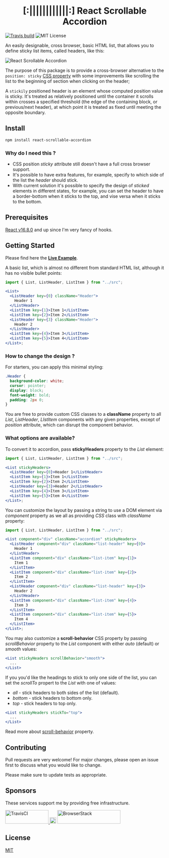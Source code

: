 <h1 align="center">
    [:||||||||||||:] React Scrollable Accordion
</h1>

[![Travis build](https://img.shields.io/travis/andrii-maglovanyi/react-scrollable-accordion?style=flat-square)](https://travis-ci.org/andrii-maglovanyi/react-scrollable-accordion)
![MIT License](https://img.shields.io/github/license/andrii-maglovanyi/react-scrollable-accordion?style=flat-square)

An easily designable, cross browser, basic HTML list, that allows you to define sticky list items, called headers, like this:

![React Scrollable Accordion](https://media.giphy.com/media/cNNwh9yFDzhZhceNEY/giphy.gif)

The purpose of this package is to provide a cross-browser alternative to the `position: sticky` [CSS property](https://developer.mozilla.org/en-US/docs/Web/CSS/position) with some improvements like scrolling the list to the beginning of section when clicking on the header;

A `stickily` positioned header is an element whose computed position value is sticky. It's treated as relatively positioned until the container it scrolls within crosses a specified threshold (the edge of the containing block, or previous/next header), at which point it is treated as fixed until meeting the opposite boundary.

## Install

```bash
npm install react-scrollable-accordion
```

### Why do I need this ?

- CSS position _sticky_ attribute still doesn't have a full cross browser support.
- It's possible to have extra features, for example, specify to which side of the list the _header_ should stick.
- With current solution it's possible to specify the design of _sticked_ elements in different states, for example, you can set the header to have a border-bottom when it sticks to the top, and vise versa when it sticks to the bottom.

## Prerequisites

[React v16.8.0](https://github.com/facebook/react/releases/tag/v16.8.0) and up since I'm very fancy of hooks.

## Getting Started

Please find here the **[Live Example](https://codesandbox.io/s/react-scrollable-accordion-bbtis?fontsize=14)**.

A basic list, which is almost no different from standard HTML list, although it has no visible bullet points:

```jsx
import { List, ListHeader, ListItem } from "../src";

<List>
  <ListHeader key={0} className="Header">
    Header 1
  </ListHeader>
  <ListItem key={1}>Item 1</ListItem>
  <ListItem key={2}>Item 2</ListItem>
  <ListHeader key={3} className="Header">
    Header 2
  </ListHeader>
  <ListItem key={4}>Item 3</ListItem>
  <ListItem key={5}>Item 4</ListItem>
</List>;
```

### How to change the design ?

For starters, you can apply this minimal styling:

```css
.Header {
  background-color: white;
  cursor: pointer;
  display: block;
  font-weight: bold;
  padding: 2px 0;
}
```

You are free to provide custom CSS classes to a **className** property to all _List_, _ListHeader_, _LIstItem_ components with any given properties, except of _position_ attribute, which can disrupt the component behavior.

### What options are available?

To convert it to accordion, pass **stickyHeaders** property to the _List_ element:

```jsx
import { List, ListHeader, ListItem } from "../src";

<List stickyHeaders>
  <ListHeader key={0}>Header 1</ListHeader>
  <ListItem key={1}>Item 1</ListItem>
  <ListItem key={2}>Item 2</ListItem>
  <ListHeader key={3}>Header 2</ListHeader>
  <ListItem key={4}>Item 3</ListItem>
  <ListItem key={5}>Item 4</ListItem>
</List>;
```

You can customize the layout by passing a string to use a DOM element via _component_ property as we all as providing _CSS_ class with _className_ property:

```jsx
import { List, ListHeader, ListItem } from "../src";

<List component="div" className="accordion" stickyHeaders>
  <ListHeader component="div" className="list-header" key={0}>
    Header 1
  </ListHeader>
  <ListItem component="div" className="list-item" key={1}>
    Item 1
  </ListItem>
  <ListItem component="div" className="list-item" key={2}>
    Item 2
  </ListItem>
  <ListHeader component="div" className="list-header" key={3}>
    Header 2
  </ListHeader>
  <ListItem component="div" className="list-item" key={4}>
    Item 3
  </ListItem>
  <ListItem component="div" className="list-item" key={5}>
    Item 4
  </ListItem>
</List>;
```

You may also customize a **scroll-behavior** CSS property by passing _scrollBehavior_ property to the _List_ component with either _auto_ (default) or _smooth_ values:

```jsx
<List stickyHeaders scrollBehavior="smooth">
  ...
</List>
```

If you you'd like the headings to stick to only one side of the list, you can set the _scrollTo_ propert to the _List_ with one of values:

- _all_ - stick headers to both sides of the list (default).
- _bottom_ - stick headers to bottom only.
- _top_ - stick headers to top only.

```jsx
<List stickyHeaders stickTo="top">
  ...
</List>
```

Read more about [scroll-behavior](https://developer.mozilla.org/en-US/docs/Web/CSS/scroll-behavior) property.

## Contributing

Pull requests are very welcome! For major changes, please open an issue first to discuss what you would like to change.

Please make sure to update tests as appropriate.

## Sponsors

These services support me by providing free infrastructure.

<p>
  <a href="https://www.travis-ci.org">
    <img
      height="43"
      width="137"
      alt="TravisCI"
      src="https://i.imgur.com/2TsiEii.png"
    />
  </a>
  <img src="https://spacergif.org/spacer.gif" width="20"/>
  <a href="https://www.browserstack.com/">
    <img
      height="43"
      width="200"
      alt="BrowserStack"
      src="https://i.imgur.com/ZRz5uuA.png"
    />
  </a>
</p>

## License

[MIT](https://choosealicense.com/licenses/mit/)
